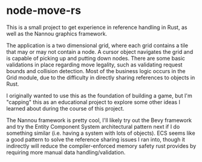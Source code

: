 # node-move-rs
This is a small project to get experience in reference handling in Rust, as well as the Nannou graphics framework.

The application is a two dimensional grid, where each grid contains a tile that may or may not contain a node. 
A cursor object navigates the grid and is capable of picking up and putting down nodes.
There are some basic validations in place regarding move legality, such as validating request bounds and collision detection.
Most of the business logic occurs in the Grid module, due to the difficulty in directly sharing references to objects in Rust.

I originally wanted to use this as the foundation of building a game, but I'm "capping" this as an educational project to explore some other ideas I learned about during the course of this project. 

The Nannou framework is pretty cool, I'll likely try out the Bevy framework and try the Entity Component System architectural pattern next if I do something similar (i.e. having a system with lots of objects). 
ECS seems like a good pattern to solve the reference sharing issues I ran into, though it indirectly will reduce the compiler-enforced memory safety rust provides by requiring more manual data handling/validation.
